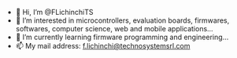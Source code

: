 - 👋 Hi, I’m @FLichinchiTS
- 👀 I’m interested in microcontrollers, evaluation boards, firmwares, softwares, computer science, web and mobile applications...
- 🌱 I’m currently learning firmware programming and engineering...
- 📫 My mail address: f.lichinchi@technosystemsrl.com

<!---
FLichinchiTS/FLichinchiTS is a ✨ special ✨ repository because its `README.md` (this file) appears on your GitHub profile.
You can click the Preview link to take a look at your changes.
--->
